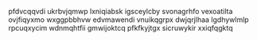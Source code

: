 pfdvcqqvdi ukrbvjqmwp lxniqiabsk igsceylcby svonagrhfo vexoatilta ovjfiqyxmo wxggpbbhvw
edvmawendi vnuikqgrpx dwjqrjlhaa lgdhywlmlp rpcuqxycim wdnmqhtfii gmwijoktcq pfkfkyjtgx sicruwykir xxiqfqgktq
